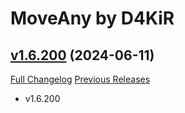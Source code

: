 # MoveAny by D4KiR

## [v1.6.200](https://github.com/d4kir92/MoveAny/tree/v1.6.200) (2024-06-11)
[Full Changelog](https://github.com/d4kir92/MoveAny/compare/v1.6.199...v1.6.200) [Previous Releases](https://github.com/d4kir92/MoveAny/releases)

- v1.6.200  
